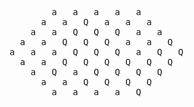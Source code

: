 <pre>
        a   a   a   a   a        
      a   a   Q   a   a   a      
    a   a   Q   Q   Q   a   a    
  a   a   Q   Q   Q   a   a   Q  
a   a   a   Q   Q   Q   a   Q   Q
  a   a   Q   Q   Q   Q   Q   Q  
    a   Q   a   Q   Q   Q   Q    
      a   a   Q   Q   Q   Q      
        a   a   a   a   Q        
</pre>
